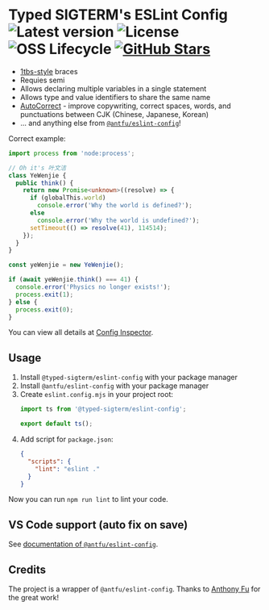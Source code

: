 # Typed SIGTERM's ESLint Config ![Latest version](https://img.shields.io/github/v/release/typed-sigterm/eslint-config) ![License](https://img.shields.io/github/license/typed-sigterm/ex-matcher) ![OSS Lifecycle](https://img.shields.io/osslifecycle?file_url=https%3A%2F%2Fraw.githubusercontent.com%2Ftyped-sigterm%2Fex-matcher%2Fmain%2FOSSMETADATA) [![GitHub Stars](https://img.shields.io/github/stars/typed-sigterm/ex-matcher)](https://github.com/typed-sigterm/ex-matcher)

- [1tbs-style](https://eslint.style/rules/js/brace-style#_1tbs) braces
- Requies semi
- Allows declaring multiple variables in a single statement
- Allows type and value identifiers to share the same name
- [AutoCorrect](https://github.com/huacnlee/autocorrect) - improve copywriting, correct spaces, words, and punctuations between CJK (Chinese, Japanese, Korean)
- ... and anything else from [`@antfu/eslint-config`](https://github.com/antfu/eslint-config)!

Correct example:

```ts
import process from 'node:process';

// Oh it's 叶文洁
class YeWenjie {
  public think() {
    return new Promise<unknown>((resolve) => {
      if (globalThis.world)
        console.error('Why the world is defined?');
      else
        console.error('Why the world is undefined?');
      setTimeout(() => resolve(41), 114514);
    });
  }
}

const yeWenjie = new YeWenjie();

if (await yeWenjie.think() === 41) {
  console.error('Physics no longer exists!');
  process.exit(1);
} else {
  process.exit(0);
}
```

You can view all details at [Config Inspector](https://eslint-config.by-ts.top).

## Usage

1. Install `@typed-sigterm/eslint-config` with your package manager
2. Install `@antfu/eslint-config` with your package manager
3. Create `eslint.config.mjs` in your project root:
    ```js
    import ts from '@typed-sigterm/eslint-config';

    export default ts();
    ```
4. Add script for `package.json`:
    ```json
    {
      "scripts": {
        "lint": "eslint ."
      }
    }
    ```

Now you can run `npm run lint` to lint your code.

## VS Code support (auto fix on save)

See [documentation of `@antfu/eslint-config`](https://github.com/antfu/eslint-config/blob/main/README.md#vs-code-support-auto-fix-on-save).

## Credits

The project is a wrapper of `@antfu/eslint-config`. Thanks to [Anthony Fu](https://antfu.me/) for the great work!
